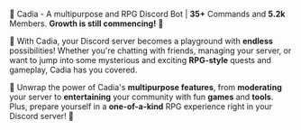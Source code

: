 👑 Cadia - A multipurpose and RPG Discord Bot | **35+** Commands and **5.2k** Members. __Growth is still commencing!__ 💪

💎 With Cadia, your Discord server becomes a playground with **endless** possibilities! Whether you're chatting with friends, managing your server, or want to jump into some mysterious and exciting **RPG-style** quests and gameplay, Cadia has you covered.

🎁 Unwrap the power of Cadia's **multipurpose features**, from **moderating** your server to **entertaining** your community with fun **games** and **tools**. Plus, prepare yourself in a **one-of-a-kind** RPG experience right in your Discord server! 🧩
